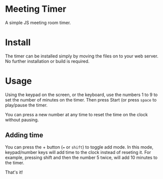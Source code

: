 # Meeting Timer
A simple JS meeting room timer.

# Install
The timer can be installed simply by moving the files on to your web server. No further installation or build is required.

# Usage
Using the keypad on the screen, or the keyboard, use the numbers 1 to 9 to set the number of minutes on the timer. Then press Start (or press ```space``` to play/pause the timer.

You can press a new number at any time to reset the time on the clock without pausing.

## Adding time
You can press the + button (```=``` or ```shift```) to toggle add mode. In this mode, keypad/number keys will add time to the clock instead of reseting it. For example, pressing shift and then the number 5 twice, will add 10 minutes to the timer.

That's it!
